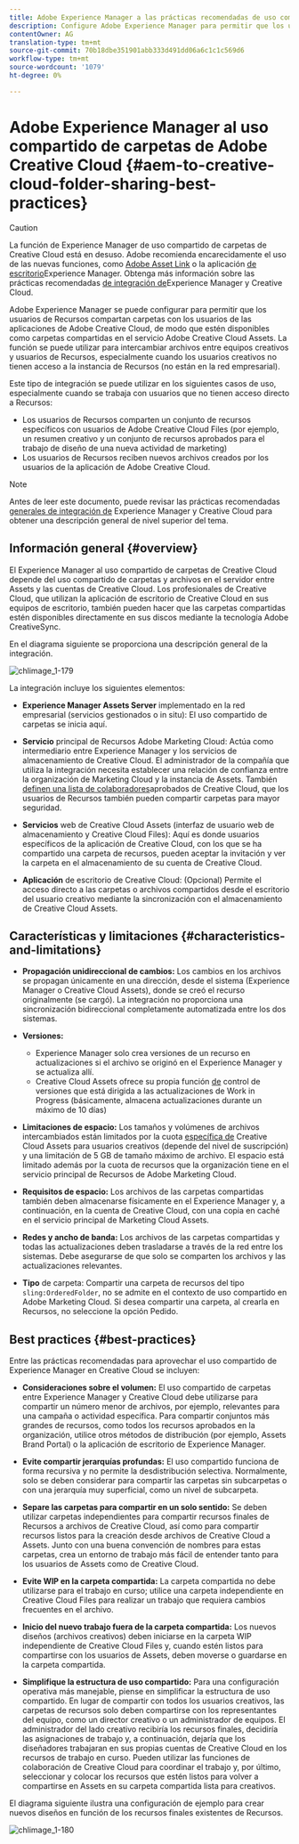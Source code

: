 ```yaml
---
title: Adobe Experience Manager a las prácticas recomendadas de uso compartido de carpetas de Adobe Creative Cloud
description: Configure Adobe Experience Manager para permitir que los usuarios de Recursos Experience Manager intercambien carpetas con usuarios de Adobe Creative Cloud (CC).
contentOwner: AG
translation-type: tm+mt
source-git-commit: 70b18dbe351901abb333d491dd06a6c1c1c569d6
workflow-type: tm+mt
source-wordcount: '1079'
ht-degree: 0%

---
```



# Adobe Experience Manager al uso compartido de carpetas de Adobe Creative Cloud {#aem-to-creative-cloud-folder-sharing-best-practices}

>[!CAUTION]
>
>La función de Experience Manager de uso compartido de carpetas de Creative Cloud está en desuso. Adobe recomienda encarecidamente el uso de las nuevas funciones, como [Adobe Asset Link](https://helpx.adobe.com/es/enterprise/using/adobe-asset-link.html) o la aplicación [de escritorio](https://helpx.adobe.com/experience-manager/desktop-app/aem-desktop-app.html)Experience Manager. Obtenga más información sobre las prácticas recomendadas [de integración de](/help/assets/aem-cc-integration-best-practices.md)Experience Manager y Creative Cloud.

Adobe Experience Manager se puede configurar para permitir que los usuarios de Recursos compartan carpetas con los usuarios de las aplicaciones de Adobe Creative Cloud, de modo que estén disponibles como carpetas compartidas en el servicio Adobe Creative Cloud Assets. La función se puede utilizar para intercambiar archivos entre equipos creativos y usuarios de Recursos, especialmente cuando los usuarios creativos no tienen acceso a la instancia de Recursos (no están en la red empresarial).

Este tipo de integración se puede utilizar en los siguientes casos de uso, especialmente cuando se trabaja con usuarios que no tienen acceso directo a Recursos:

* Los usuarios de Recursos comparten un conjunto de recursos específicos con usuarios de Adobe Creative Cloud Files (por ejemplo, un resumen creativo y un conjunto de recursos aprobados para el trabajo de diseño de una nueva actividad de marketing)
* Los usuarios de Recursos reciben nuevos archivos creados por los usuarios de la aplicación de Adobe Creative Cloud.

>[!NOTE]
>
>Antes de leer este documento, puede revisar las prácticas recomendadas [generales de integración de](/help/assets/aem-cc-integration-best-practices.md) Experience Manager y Creative Cloud para obtener una descripción general de nivel superior del tema.

## Información general {#overview}

El Experience Manager al uso compartido de carpetas de Creative Cloud depende del uso compartido de carpetas y archivos en el servidor entre Assets y las cuentas de Creative Cloud. Los profesionales de Creative Cloud, que utilizan la aplicación de escritorio de Creative Cloud en sus equipos de escritorio, también pueden hacer que las carpetas compartidas estén disponibles directamente en sus discos mediante la tecnología Adobe CreativeSync.

En el diagrama siguiente se proporciona una descripción general de la integración.

![chlimage_1-179](assets/chlimage_1-406.png)

La integración incluye los siguientes elementos:

* **Experience Manager Assets Server** implementado en la red empresarial (servicios gestionados o in situ): El uso compartido de carpetas se inicia aquí.
* **Servicio** principal de Recursos Adobe Marketing Cloud: Actúa como intermediario entre Experience Manager y los servicios de almacenamiento de Creative Cloud. El administrador de la compañía que utiliza la integración necesita establecer una relación de confianza entre la organización de Marketing Cloud y la instancia de Assets. También [definen una lista de colaboradores](https://docs.adobe.com/content/help/en/core-services/interface/assets/t-admin-add-cc-user.html)aprobados de Creative Cloud, que los usuarios de Recursos también pueden compartir carpetas para mayor seguridad.

* **Servicios** web de Creative Cloud Assets (interfaz de usuario web de almacenamiento y Creative Cloud Files): Aquí es donde usuarios específicos de la aplicación de Creative Cloud, con los que se ha compartido una carpeta de recursos, pueden aceptar la invitación y ver la carpeta en el almacenamiento de su cuenta de Creative Cloud.
* **Aplicación** de escritorio de Creative Cloud: (Opcional) Permite el acceso directo a las carpetas o archivos compartidos desde el escritorio del usuario creativo mediante la sincronización con el almacenamiento de Creative Cloud Assets.

## Características y limitaciones {#characteristics-and-limitations}

* **Propagación unidireccional de cambios:** Los cambios en los archivos se propagan únicamente en una dirección, desde el sistema (Experience Manager o Creative Cloud Assets), donde se creó el recurso originalmente (se cargó). La integración no proporciona una sincronización bidireccional completamente automatizada entre los dos sistemas.
* **Versiones:**

   * Experience Manager solo crea versiones de un recurso en actualizaciones si el archivo se originó en el Experience Manager y se actualiza allí.
   * Creative Cloud Assets ofrece su propia función [de](https://helpx.adobe.com/creative-cloud/help/versioning-faq.html) control de versiones que está dirigida a las actualizaciones de Work in Progress (básicamente, almacena actualizaciones durante un máximo de 10 días)

* **Limitaciones de espacio:** Los tamaños y volúmenes de archivos intercambiados están limitados por la cuota [específica de](https://helpx.adobe.com/creative-cloud/kb/file-storage-quota.html) Creative Cloud Assets para usuarios creativos (depende del nivel de suscripción) y una limitación de 5 GB de tamaño máximo de archivo. El espacio está limitado además por la cuota de recursos que la organización tiene en el servicio principal de Recursos de Adobe Marketing Cloud.

* **Requisitos de espacio:** Los archivos de las carpetas compartidas también deben almacenarse físicamente en el Experience Manager y, a continuación, en la cuenta de Creative Cloud, con una copia en caché en el servicio principal de Marketing Cloud Assets.
* **Redes y ancho de banda:** Los archivos de las carpetas compartidas y todas las actualizaciones deben trasladarse a través de la red entre los sistemas. Debe asegurarse de que solo se comparten los archivos y las actualizaciones relevantes.
* **Tipo** de carpeta: Compartir una carpeta de recursos del tipo `sling:OrderedFolder`, no se admite en el contexto de uso compartido en Adobe Marketing Cloud. Si desea compartir una carpeta, al crearla en Recursos, no seleccione la opción Pedido.

## Best practices {#best-practices}

Entre las prácticas recomendadas para aprovechar el uso compartido de Experience Manager en Creative Cloud se incluyen:

* **Consideraciones sobre el volumen:** El uso compartido de carpetas entre Experience Manager y Creative Cloud debe utilizarse para compartir un número menor de archivos, por ejemplo, relevantes para una campaña o actividad específica. Para compartir conjuntos más grandes de recursos, como todos los recursos aprobados en la organización, utilice otros métodos de distribución (por ejemplo, Assets Brand Portal) o la aplicación de escritorio de Experience Manager.

* **Evite compartir jerarquías profundas:** El uso compartido funciona de forma recursiva y no permite la desdistribución selectiva. Normalmente, solo se deben considerar para compartir las carpetas sin subcarpetas o con una jerarquía muy superficial, como un nivel de subcarpeta.
* **Separe las carpetas para compartir en un solo sentido:** Se deben utilizar carpetas independientes para compartir recursos finales de Recursos a archivos de Creative Cloud, así como para compartir recursos listos para la creación desde archivos de Creative Cloud a Assets. Junto con una buena convención de nombres para estas carpetas, crea un entorno de trabajo más fácil de entender tanto para los usuarios de Assets como de Creative Cloud.
* **Evite WIP en la carpeta compartida:** La carpeta compartida no debe utilizarse para el trabajo en curso; utilice una carpeta independiente en Creative Cloud Files para realizar un trabajo que requiera cambios frecuentes en el archivo.
* **Inicio del nuevo trabajo fuera de la carpeta compartida:** Los nuevos diseños (archivos creativos) deben iniciarse en la carpeta WIP independiente de Creative Cloud Files y, cuando estén listos para compartirse con los usuarios de Assets, deben moverse o guardarse en la carpeta compartida.
* **Simplifique la estructura de uso compartido:** Para una configuración operativa más manejable, piense en simplificar la estructura de uso compartido. En lugar de compartir con todos los usuarios creativos, las carpetas de recursos solo deben compartirse con los representantes del equipo, como un director creativo o un administrador de equipos. El administrador del lado creativo recibiría los recursos finales, decidiría las asignaciones de trabajo y, a continuación, dejaría que los diseñadores trabajaran en sus propias cuentas de Creative Cloud en los recursos de trabajo en curso. Pueden utilizar las funciones de colaboración de Creative Cloud para coordinar el trabajo y, por último, seleccionar y colocar los recursos que estén listos para volver a compartirse en Assets en su carpeta compartida lista para creativos.

El diagrama siguiente ilustra una configuración de ejemplo para crear nuevos diseños en función de los recursos finales existentes de Recursos.

![chlimage_1-180](assets/chlimage_1-407.png)
